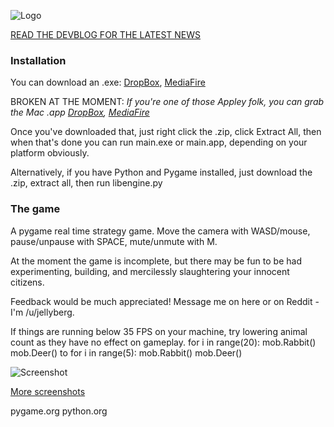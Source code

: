 ![Logo](https://i.imgur.com/prkEdUj.png)

[READ THE DEVBLOG FOR THE LATEST NEWS](http://jellybergfish.tumblr.com/)

### Installation

You can download an .exe: [DropBox](https://www.dropbox.com/s/3bm8x8i6uhnkyhs/Aedificus%201.0_win.zip),  [MediaFire](http://www.mediafire.com/download/s1c7fl8d8rnie25/Aedificus_1.0_win.zip)

BROKEN AT THE MOMENT: *If you're one of those Appley folk, you can grab the Mac .app [DropBox](https://www.dropbox.com/s/n3gxnz64xsyh0tk/Aedificus%201.0_mac.zip), [MediaFire](http://www.mediafire.com/download/c3891f0uqo06kou/Aedificus_1.0_mac.zip)*

Once you've downloaded that, just right click the .zip, click Extract All, then when that's done you can run main.exe or main.app, depending on your platform obviously.


Alternatively, if you have Python and Pygame installed, just download the .zip, extract all, then run libengine.py

### The game

A pygame real time strategy game. Move the camera with WASD/mouse, pause/unpause with SPACE, mute/unmute with M.

At the moment the game is incomplete, but there may be fun to be had experimenting, building, and mercilessly slaughtering your innocent citizens.

Feedback would be much appreciated! Message me on here or on Reddit - I'm /u/jellyberg.

If things are running below 35 FPS on your machine, try lowering animal count as they have no effect on gameplay.
		for i in range(20):
			mob.Rabbit()
			mob.Deer()
to
		for i in range(5):
			mob.Rabbit()
			mob.Deer()

![Screenshot](https://i.imgur.com/0tu0BE1.png)

[More screenshots](https://imgur.com/a/n2ktG#0)

pygame.org python.org
